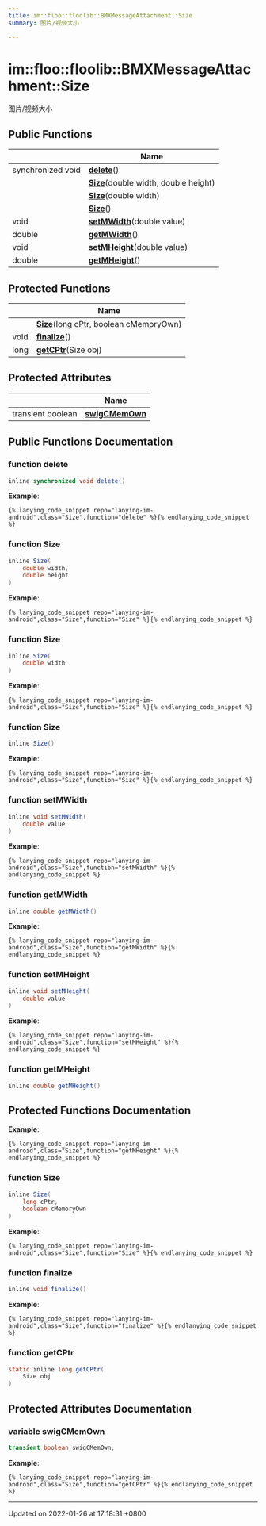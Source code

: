 ```yaml
---
title: im::floo::floolib::BMXMessageAttachment::Size
summary: 图片/视频大小 

---
```


# im::floo::floolib::BMXMessageAttachment::Size



图片/视频大小 

## Public Functions

|                | Name           |
| -------------- | -------------- |
| synchronized void | **[delete](classim_1_1floo_1_1floolib_1_1_b_m_x_message_attachment_1_1_size.md#function-delete)**() |
| | **[Size](classim_1_1floo_1_1floolib_1_1_b_m_x_message_attachment_1_1_size.md#function-size)**(double width, double height) |
| | **[Size](classim_1_1floo_1_1floolib_1_1_b_m_x_message_attachment_1_1_size.md#function-size)**(double width) |
| | **[Size](classim_1_1floo_1_1floolib_1_1_b_m_x_message_attachment_1_1_size.md#function-size)**() |
| void | **[setMWidth](classim_1_1floo_1_1floolib_1_1_b_m_x_message_attachment_1_1_size.md#function-setmwidth)**(double value) |
| double | **[getMWidth](classim_1_1floo_1_1floolib_1_1_b_m_x_message_attachment_1_1_size.md#function-getmwidth)**() |
| void | **[setMHeight](classim_1_1floo_1_1floolib_1_1_b_m_x_message_attachment_1_1_size.md#function-setmheight)**(double value) |
| double | **[getMHeight](classim_1_1floo_1_1floolib_1_1_b_m_x_message_attachment_1_1_size.md#function-getmheight)**() |

## Protected Functions

|                | Name           |
| -------------- | -------------- |
| | **[Size](classim_1_1floo_1_1floolib_1_1_b_m_x_message_attachment_1_1_size.md#function-size)**(long cPtr, boolean cMemoryOwn) |
| void | **[finalize](classim_1_1floo_1_1floolib_1_1_b_m_x_message_attachment_1_1_size.md#function-finalize)**() |
| long | **[getCPtr](classim_1_1floo_1_1floolib_1_1_b_m_x_message_attachment_1_1_size.md#function-getcptr)**(Size obj) |

## Protected Attributes

|                | Name           |
| -------------- | -------------- |
| transient boolean | **[swigCMemOwn](classim_1_1floo_1_1floolib_1_1_b_m_x_message_attachment_1_1_size.md#variable-swigcmemown)**  |

## Public Functions Documentation

### function delete

```java
inline synchronized void delete()
```


**Example**:
```
{% lanying_code_snippet repo="lanying-im-android",class="Size",function="delete" %}{% endlanying_code_snippet %}
```
### function Size

```java
inline Size(
    double width,
    double height
)
```


**Example**:
```
{% lanying_code_snippet repo="lanying-im-android",class="Size",function="Size" %}{% endlanying_code_snippet %}
```
### function Size

```java
inline Size(
    double width
)
```


**Example**:
```
{% lanying_code_snippet repo="lanying-im-android",class="Size",function="Size" %}{% endlanying_code_snippet %}
```
### function Size

```java
inline Size()
```


**Example**:
```
{% lanying_code_snippet repo="lanying-im-android",class="Size",function="Size" %}{% endlanying_code_snippet %}
```
### function setMWidth

```java
inline void setMWidth(
    double value
)
```


**Example**:
```
{% lanying_code_snippet repo="lanying-im-android",class="Size",function="setMWidth" %}{% endlanying_code_snippet %}
```
### function getMWidth

```java
inline double getMWidth()
```


**Example**:
```
{% lanying_code_snippet repo="lanying-im-android",class="Size",function="getMWidth" %}{% endlanying_code_snippet %}
```
### function setMHeight

```java
inline void setMHeight(
    double value
)
```


**Example**:
```
{% lanying_code_snippet repo="lanying-im-android",class="Size",function="setMHeight" %}{% endlanying_code_snippet %}
```
### function getMHeight

```java
inline double getMHeight()
```


## Protected Functions Documentation

**Example**:
```
{% lanying_code_snippet repo="lanying-im-android",class="Size",function="getMHeight" %}{% endlanying_code_snippet %}
```
### function Size

```java
inline Size(
    long cPtr,
    boolean cMemoryOwn
)
```


**Example**:
```
{% lanying_code_snippet repo="lanying-im-android",class="Size",function="Size" %}{% endlanying_code_snippet %}
```
### function finalize

```java
inline void finalize()
```


**Example**:
```
{% lanying_code_snippet repo="lanying-im-android",class="Size",function="finalize" %}{% endlanying_code_snippet %}
```
### function getCPtr

```java
static inline long getCPtr(
    Size obj
)
```


## Protected Attributes Documentation

### variable swigCMemOwn

```java
transient boolean swigCMemOwn;
```


**Example**:
```
{% lanying_code_snippet repo="lanying-im-android",class="Size",function="getCPtr" %}{% endlanying_code_snippet %}
```
-------------------------------

Updated on 2022-01-26 at 17:18:31 +0800